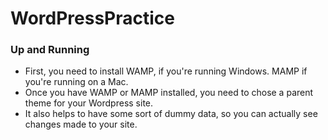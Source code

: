 # WordPressPractice

### Up and Running
- First, you need to install WAMP, if you're running Windows. MAMP if you're running on a Mac.
- Once you have WAMP or MAMP installed, you need to chose a parent theme for your Wordpress site.
- It also helps to have some sort of dummy data, so you can actually see changes made to your site.
